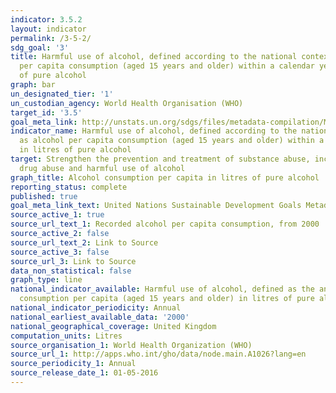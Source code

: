 ```yaml
---
indicator: 3.5.2
layout: indicator
permalink: /3-5-2/
sdg_goal: '3'
title: Harmful use of alcohol, defined according to the national context as alcohol
  per capita consumption (aged 15 years and older) within a calendar year in litres
  of pure alcohol
graph: bar
un_designated_tier: '1'
un_custodian_agency: World Health Organisation (WHO)
target_id: '3.5'
goal_meta_link: http://unstats.un.org/sdgs/files/metadata-compilation/Metadata-Goal-3.pdf
indicator_name: Harmful use of alcohol, defined according to the national context
  as alcohol per capita consumption (aged 15 years and older) within a calendar year
  in litres of pure alcohol
target: Strengthen the prevention and treatment of substance abuse, including narcotic
  drug abuse and harmful use of alcohol
graph_title: Alcohol consumption per capita in litres of pure alcohol
reporting_status: complete
published: true
goal_meta_link_text: United Nations Sustainable Development Goals Metadata (pdf 865kB)
source_active_1: true
source_url_text_1: Recorded alcohol per capita consumption, from 2000
source_active_2: false
source_url_text_2: Link to Source
source_active_3: false
source_url_3: Link to Source
data_non_statistical: false
graph_type: line
national_indicator_available: Harmful use of alcohol, defined as the annual alcohol
  consumption per capita (aged 15 years and older) in litres of pure alcohol
national_indicator_periodicity: Annual
national_earliest_available_data: '2000'
national_geographical_coverage: United Kingdom
computation_units: Litres
source_organisation_1: World Health Organization (WHO)
source_url_1: http://apps.who.int/gho/data/node.main.A1026?lang=en
source_periodicity_1: Annual
source_release_date_1: 01-05-2016
---
```

